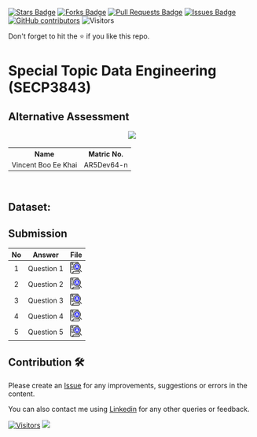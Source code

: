<a href="https://github.com/drshahizan/SECP3843/stargazers"><img src="https://img.shields.io/github/stars/drshahizan/SECP3843" alt="Stars Badge"/></a>
<a href="https://github.com/drshahizan/SECP3843/network/members"><img src="https://img.shields.io/github/forks/drshahizan/SECP3843" alt="Forks Badge"/></a>
<a href="https://github.com/drshahizan/SECP3843/pulls"><img src="https://img.shields.io/github/issues-pr/drshahizan/SECP3843" alt="Pull Requests Badge"/></a>
<a href="https://github.com/drshahizan/SECP3843/issues"><img src="https://img.shields.io/github/issues/drshahizan/SECP3843" alt="Issues Badge"/></a>
<a href="https://github.com/drshahizan/SECP3843/graphs/contributors"><img alt="GitHub contributors" src="https://img.shields.io/github/contributors/drshahizan/SECP3843?color=2b9348"></a>
![Visitors](https://api.visitorbadge.io/api/visitors?path=https%3A%2F%2Fgithub.com%2Fdrshahizan%2FSECP3843&labelColor=%23d9e3f0&countColor=%23697689&style=flat)

Don't forget to hit the :star: if you like this repo.

# Special Topic Data Engineering (SECP3843)

## Alternative Assessment

<p align="center">
  <img height="200px" src="https://github.com/drshahizan/SECP3843/assets/120615951/46ad0168-978f-4601-b774-e84f6b2008ba" />
</p>

<table align="center">
  <tr>
    <th>Name</th>
    <th>Matric No.</th>
  </tr>
  <tr>
    <td>Vincent Boo Ee Khai</td>
    <td>AR5Dev64-n</td>
  </tr>

</table>
<br>

## Dataset:

## Submission

| No | Answer | File |
| :-----: | ----- | :------: |
| 1 | Question 1 | <a href="./question1/question1.md"><img src="../../images/answer.png" width="24px" height="24px"></a> |
| 2 | Question 2 | <a href="./question2/question2.md"><img src="../../images/answer.png" width="24px" height="24px"></a> |
| 3 | Question 3 | <a href="./question3/question3.md"><img src="../../images/answer.png" width="24px" height="24px"></a> |
| 4 | Question 4 | <a href="./question4/question4.md"><img src="../../images/answer.png" width="24px" height="24px"></a> |
| 5 | Question 5 | <a href="./question5/question5.md"><img src="../../images/answer.png" width="24px" height="24px"></a> |





## Contribution 🛠️
Please create an [Issue](https://github.com/drshahizan/special-topic-data-engineering/issues) for any improvements, suggestions or errors in the content.

You can also contact me using [Linkedin](https://www.linkedin.com/in/drshahizan/) for any other queries or feedback.

[![Visitors](https://api.visitorbadge.io/api/visitors?path=https%3A%2F%2Fgithub.com%2Fdrshahizan&labelColor=%23697689&countColor=%23555555&style=plastic)](https://visitorbadge.io/status?path=https%3A%2F%2Fgithub.com%2Fdrshahizan)
![](https://hit.yhype.me/github/profile?user_id=81284918)

